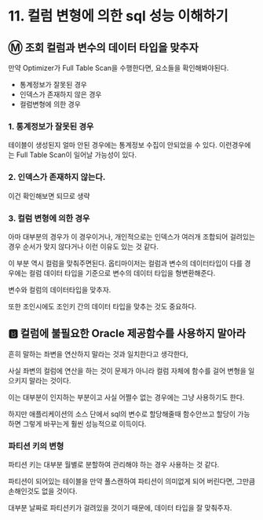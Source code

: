 # 11. 컬럼 변형에 의한 sql 성능 이해하기

## Ⓜ️ 조회 컬럼과 변수의 데이터 타입을 맞추자

만약 Optimizer가 Full Table Scan을 수행한다면, 요소들을 확인해봐야된다.

- 통계정보가 잘못된 경우
- 인덱스가 존재하지 않은 경우
- 컬럼변형에 의한 경우

### 1. 통계정보가 잘못된 경우

테이블이 생성된지 얼마 안된 경우에는 통계정보 수집이 안되었을 수 있다.
이런경우에는 Full Table Scan이 일어날 가능성이 있다.

### 2. 인덱스가 존재하지 않는다.
이건 확인해보면 되므로 생략

### 3. 컬럼 변형에 의한 경우

아마 대부분의 경우가 이 경우이거나, 개인적으로는 인덱스가 여러개 조합되어 걸려있는 경우 순서가 맞지 않다거나 이런 이유도 있는 것 같다.

이 부분 역시 컬럼을 맞춰주면된다. 옵티마이저는 컬럼과 변수의 데이터타입이 다를 경우에는 컬럼 데이터 타입을 기준으로 변수의 데이터 타입을 형변환해준다.

변수와 컬럼의 데이터타입을 맞추자.

또한 조인시에도 조인키 간의 데이터 타입을 맞추는 것도 중요하다.

## 🅱️ 컬럼에 불필요한 Oracle 제공함수를 사용하지 말아라

흔히 말하는 좌변을 연산하지 말라는 것과 일치한다고 생각한다,

사실 좌변의 컬럼에 연산을 하는 것이 문제가 아니라 컬럼 자체에 함수를 걸어 변형을 일으키지 말라는 것이다.

이는 대부분이 인지하는 부분이고 사실 어쩔수 없는 경우에는 그냥 사용하기도 한다.

하지만 애플리케이션의 소스 단에서 sql의 변수로 할당해줄때 함수안쓰고 할당이 가능하면 
그렇게 바꾸는게 훨씬 성능적으로 이득이다.

### 파티션 키의 변형

파티션 키는 대부분 월별로 분할하여 관리해야 하는 경우 사용하는 것 같다.

파티션이 되어있는 테이블을 만약 풀스캔하여 파티션이 의미없게 되어 버린다면, 그만큼 손해인것도 없을 것이다.

대부분 날짜로 파티션키가 걸려있을 것이기 때문에, 데이터 타입을 잘 맞춰주자.

